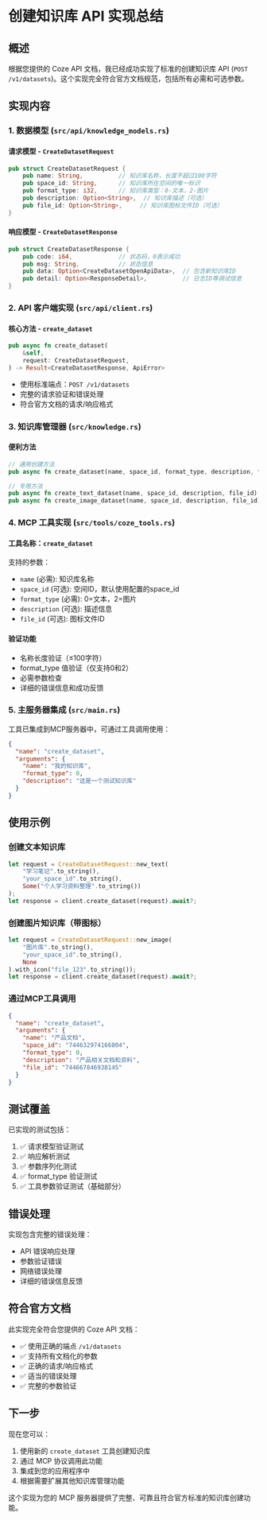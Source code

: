 # 创建知识库 API 实现总结

## 概述
根据您提供的 Coze API 文档，我已经成功实现了标准的创建知识库 API (`POST /v1/datasets`)。这个实现完全符合官方文档规范，包括所有必需和可选参数。

## 实现内容

### 1. 数据模型 (`src/api/knowledge_models.rs`)

#### 请求模型 - `CreateDatasetRequest`
```rust
pub struct CreateDatasetRequest {
    pub name: String,          // 知识库名称，长度不超过100字符
    pub space_id: String,      // 知识库所在空间的唯一标识
    pub format_type: i32,      // 知识库类型：0-文本，2-图片
    pub description: Option<String>,  // 知识库描述（可选）
    pub file_id: Option<String>,     // 知识库图标文件ID（可选）
}
```

#### 响应模型 - `CreateDatasetResponse`
```rust
pub struct CreateDatasetResponse {
    pub code: i64,             // 状态码，0表示成功
    pub msg: String,           // 状态信息
    pub data: Option<CreateDatasetOpenApiData>,  // 包含新知识库ID
    pub detail: Option<ResponseDetail>,          // 日志ID等调试信息
}
```

### 2. API 客户端实现 (`src/api/client.rs`)

#### 核心方法 - `create_dataset`
```rust
pub async fn create_dataset(
    &self,
    request: CreateDatasetRequest,
) -> Result<CreateDatasetResponse, ApiError>
```

- 使用标准端点：`POST /v1/datasets`
- 完整的请求验证和错误处理
- 符合官方文档的请求/响应格式

### 3. 知识库管理器 (`src/knowledge.rs`)

#### 便利方法
```rust
// 通用创建方法
pub async fn create_dataset(name, space_id, format_type, description, file_id)

// 专用方法
pub async fn create_text_dataset(name, space_id, description, file_id)    // 文本类型
pub async fn create_image_dataset(name, space_id, description, file_id)   // 图片类型
```

### 4. MCP 工具实现 (`src/tools/coze_tools.rs`)

#### 工具名称：`create_dataset`
支持的参数：
- `name` (必需): 知识库名称
- `space_id` (可选): 空间ID，默认使用配置的space_id
- `format_type` (必需): 0=文本，2=图片
- `description` (可选): 描述信息
- `file_id` (可选): 图标文件ID

#### 验证功能
- 名称长度验证（≤100字符）
- format_type 值验证（仅支持0和2）
- 必需参数检查
- 详细的错误信息和成功反馈

### 5. 主服务器集成 (`src/main.rs`)

工具已集成到MCP服务器中，可通过工具调用使用：
```json
{
  "name": "create_dataset",
  "arguments": {
    "name": "我的知识库",
    "format_type": 0,
    "description": "这是一个测试知识库"
  }
}
```

## 使用示例

### 创建文本知识库
```rust
let request = CreateDatasetRequest::new_text(
    "学习笔记".to_string(),
    "your_space_id".to_string(),
    Some("个人学习资料整理".to_string())
);
let response = client.create_dataset(request).await?;
```

### 创建图片知识库（带图标）
```rust
let request = CreateDatasetRequest::new_image(
    "图片库".to_string(),
    "your_space_id".to_string(),
    None
).with_icon("file_123".to_string());
let response = client.create_dataset(request).await?;
```

### 通过MCP工具调用
```json
{
  "name": "create_dataset",
  "arguments": {
    "name": "产品文档",
    "space_id": "744632974166804",
    "format_type": 0,
    "description": "产品相关文档和资料",
    "file_id": "744667846938145"
  }
}
```

## 测试覆盖

已实现的测试包括：
1. ✅ 请求模型验证测试
2. ✅ 响应解析测试  
3. ✅ 参数序列化测试
4. ✅ format_type 验证测试
5. ✅ 工具参数验证测试（基础部分）

## 错误处理

实现包含完整的错误处理：
- API 错误响应处理
- 参数验证错误
- 网络错误处理
- 详细的错误信息反馈

## 符合官方文档

此实现完全符合您提供的 Coze API 文档：
- ✅ 使用正确的端点 `/v1/datasets`
- ✅ 支持所有文档化的参数
- ✅ 正确的请求/响应格式
- ✅ 适当的错误处理
- ✅ 完整的参数验证

## 下一步

现在您可以：
1. 使用新的 `create_dataset` 工具创建知识库
2. 通过 MCP 协议调用此功能
3. 集成到您的应用程序中
4. 根据需要扩展其他知识库管理功能

这个实现为您的 MCP 服务器提供了完整、可靠且符合官方标准的知识库创建功能。
